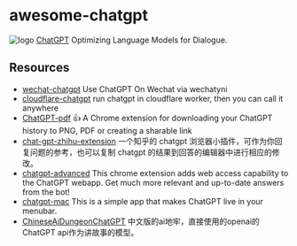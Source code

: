 # awesome-chatgpt

![logo](https://user-images.githubusercontent.com/12945329/206667377-42580ceb-91c5-4de2-8276-d9991a8094e2.svg) [ChatGPT](https://openai.com/blog/chatgpt/) Optimizing Language Models for Dialogue.

## Resources

- [wechat-chatgpt](https://github.com/fuergaosi233/wechat-chatgpt) Use ChatGPT On Wechat via wechatyni
- [cloudflare-chatgpt](https://github.com/cmdhelp/cloudflare-chatgpt) run chatgpt in cloudflare worker, then you can call it anywhere
- [ChatGPT-pdf](https://github.com/liady/ChatGPT-pdf) 👍 A Chrome extension for downloading your ChatGPT history to PNG, PDF or creating a sharable link
- [chat-gpt-zhihu-extension](https://github.com/no13bus/chat-gpt-zhihu-extension) 一个知乎的 chatgpt 浏览器小插件，可作为你回复问题的参考，也可以复制 chatgpt 的结果到回答的编辑器中进行相应的修改。
- [chatgpt-advanced](https://github.com/qunash/chatgpt-advanced) This chrome extension adds web access capability to the ChatGPT webapp. Get much more relevant and up-to-date answers from the bot!
- [chatgpt-mac](https://github.com/vincelwt/chatgpt-mac) This is a simple app that makes ChatGPT live in your menubar.
- [ChineseAiDungeonChatGPT](https://github.com/bupticybee/ChineseAiDungeonChatGPT) 中文版的ai地牢，直接使用的openai的ChatGPT api作为讲故事的模型。
